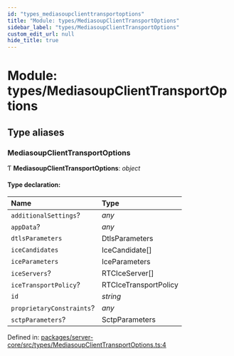 ```yaml
---
id: "types_mediasoupclienttransportoptions"
title: "Module: types/MediasoupClientTransportOptions"
sidebar_label: "types/MediasoupClientTransportOptions"
custom_edit_url: null
hide_title: true
---
```


# Module: types/MediasoupClientTransportOptions

## Type aliases

### MediasoupClientTransportOptions

Ƭ **MediasoupClientTransportOptions**: *object*

#### Type declaration:

Name | Type |
:------ | :------ |
`additionalSettings`? | *any* |
`appData`? | *any* |
`dtlsParameters` | DtlsParameters |
`iceCandidates` | IceCandidate[] |
`iceParameters` | IceParameters |
`iceServers`? | RTCIceServer[] |
`iceTransportPolicy`? | RTCIceTransportPolicy |
`id` | *string* |
`proprietaryConstraints`? | *any* |
`sctpParameters`? | SctpParameters |

Defined in: [packages/server-core/src/types/MediasoupClientTransportOptions.ts:4](https://github.com/xr3ngine/xr3ngine/blob/65dfcf39a/packages/server-core/src/types/MediasoupClientTransportOptions.ts#L4)
